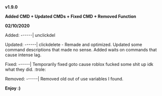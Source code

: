 **v1.9.0**

**Added CMD + Updated CMDs + Fixed CMD + Removed Function**

**02/10/2020**

Added:
------|
unclickdel

Updated:
------|
clickdelete - Remade and optimized.
Updated some command descriptions that made no sense.
Added waits on commands that cause intense lag.

Fixed:
------|
Temporarily fixed goto cause roblox fucked some shit up idk what they did. :trole:

Removed:
------|
Removed old out of use variables I found.

**Enjoy :)**
